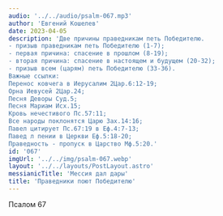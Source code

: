 ```yaml
---
audio: '../../audio/psalm-067.mp3'
author: 'Евгений Кошелев'
date: 2023-04-05
description: 'Две причины праведникам петь Победителю.
- призыв праведникам петь Победителю (1-7);
- первая причина: спасение в прошлом (8-19);
- вторая причина: спасение в настоящем и будущем (20-32);
- призыв всем (царям) петь Победителю (33-36).
Важные ссылки:
Перенос ковчега в Иерусалим 2Цар.6:12-19;
Орна Иевусей 2Цар.24;
Песня Деворы Суд.5;
Песня Мариам Исх.15;
Кровь нечестивого Пс.57:11;
Все народы поклонятся Царю Зах.14:16;
Павел цитирует Пс.67:19 в Еф.4:7-13;
Павед л пении в Церкви Еф.5:18-20;
Праведность - пропуск в Царство Мф.5:20.'
id: '067'
imgUrl: '../../img/psalm-067.webp'
layout: '../../layouts/PostLayout.astro'
messianicTitle: 'Мессия дал дары'
title: 'Праведники поют Победителю'
---
```


Псалом 67